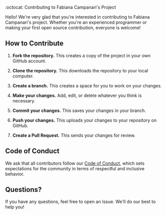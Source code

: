 

:octocat: Contributing to Fabiana Campanari's Project

Hello! We're very glad that you're interested in contributing to Fabiana Campanari's project. Whether you're an experienced programmer or making your first open source contribution, everyone is welcome!

## How to Contribute

1. **Fork the repository.** This creates a copy of the project in your own GitHub account.

2. **Clone the repository.** This downloads the repository to your local computer.

3. **Create a branch.** This creates a space for you to work on your changes.

4. **Make your changes.** Add, edit, or delete whatever you think is necessary.

5. **Commit your changes.** This saves your changes in your branch.

6. **Push your changes.** This uploads your changes to your repository on GitHub.

7. **Create a Pull Request.** This sends your changes for review.

## Code of Conduct

We ask that all contributors follow our [Code of Conduct](CODE_OF_CONDUCT.md), which sets expectations for the community in terms of respectful and inclusive behavior.

## Questions?

If you have any questions, feel free to open an Issue. We'll do our best to help you!



